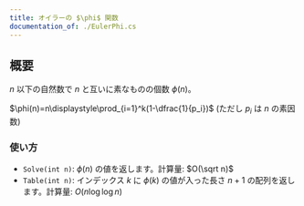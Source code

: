 ```yaml
---
title: オイラーの $\phi$ 関数
documentation_of: ./EulerPhi.cs
---
```


## 概要

$n$ 以下の自然数で $n$ と互いに素なものの個数 $\phi(n)$。

$\phi(n)=n\displaystyle\prod_{i=1}^k(1-\dfrac{1}{p_i})$ (ただし $p_i$ は $n$ の素因数)

### 使い方

- `Solve(int n)`: $\phi(n)$ の値を返します。計算量: $O(\sqrt n)$
- `Table(int n)`: インデックス $k$ に $\phi(k)$ の値が入った長さ $n+1$ の配列を返します。計算量: $O(n \log \log n)$